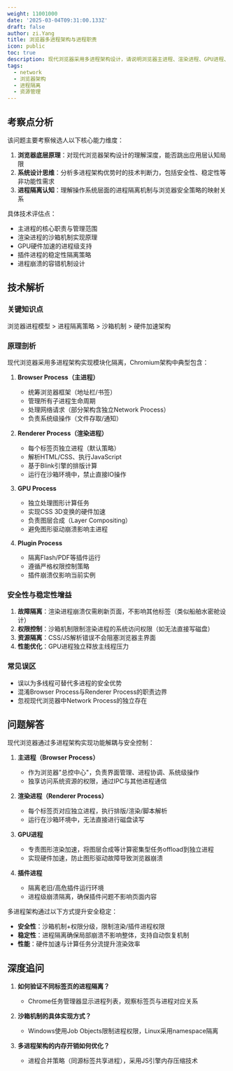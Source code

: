 ```yaml
---
weight: 11001000
date: '2025-03-04T09:31:00.133Z'
draft: false
author: zi.Yang
title: 浏览器多进程架构与进程职责
icon: public
toc: true
description: 现代浏览器采用多进程架构设计，请说明浏览器主进程、渲染进程、GPU进程、插件进程等核心进程的职责分工，并解释多进程架构如何提升安全性和稳定性。
tags:
  - network
  - 浏览器架构
  - 进程隔离
  - 资源管理
---
```


## 考察点分析

该问题主要考察候选人以下核心能力维度：

1. **浏览器底层原理**：对现代浏览器架构设计的理解深度，能否跳出应用层认知局限
2. **系统设计思维**：分析多进程架构优势时的技术判断力，包括安全性、稳定性等非功能性需求
3. **进程隔离认知**：理解操作系统层面的进程隔离机制与浏览器安全策略的映射关系

具体技术评估点：

- 主进程的核心职责与管理范围
- 渲染进程的沙箱机制实现原理
- GPU硬件加速的进程级支持
- 插件进程的稳定性隔离策略
- 进程崩溃的容错机制设计

## 技术解析

### 关键知识点

浏览器进程模型 > 进程隔离策略 > 沙箱机制 > 硬件加速架构

### 原理剖析

现代浏览器采用多进程架构实现模块化隔离，Chromium架构中典型包含：

1. **Browser Process（主进程）**
   - 统筹浏览器框架（地址栏/书签）
   - 管理所有子进程生命周期
   - 处理网络请求（部分架构含独立Network Process）
   - 负责系统级操作（文件存取/通知）

2. **Renderer Process（渲染进程）**
   - 每个标签页独立进程（默认策略）
   - 解析HTML/CSS、执行JavaScript
   - 基于Blink引擎的排版计算
   - 运行在沙箱环境中，禁止直接IO操作

3. **GPU Process**
   - 独立处理图形计算任务
   - 实现CSS 3D变换的硬件加速
   - 负责图层合成（Layer Compositing）
   - 避免图形驱动崩溃影响主进程

4. **Plugin Process**
   - 隔离Flash/PDF等插件运行
   - 遵循严格权限控制策略
   - 插件崩溃仅影响当前实例

### 安全性与稳定性增益

1. **故障隔离**：渲染进程崩溃仅需刷新页面，不影响其他标签（类似船舶水密舱设计）
2. **权限控制**：沙箱机制限制渲染进程的系统访问权限（如无法直接写磁盘）
3. **资源隔离**：CSS/JS解析错误不会阻塞浏览器主界面
4. **性能优化**：GPU进程独立释放主线程压力

### 常见误区

- 误以为多线程可替代多进程的安全优势
- 混淆Browser Process与Renderer Process的职责边界
- 忽视现代浏览器中Network Process的独立存在

## 问题解答

现代浏览器通过多进程架构实现功能解耦与安全控制：

1. **主进程（Browser Process）**
   - 作为浏览器"总控中心"，负责界面管理、进程协调、系统级操作
   - 独享访问系统资源的权限，通过IPC与其他进程通信

2. **渲染进程（Renderer Process）**
   - 每个标签页对应独立进程，执行排版/渲染/脚本解析
   - 运行在沙箱环境中，无法直接进行磁盘读写

3. **GPU进程**
   - 专责图形渲染加速，将图层合成等计算密集型任务offload到独立进程
   - 实现硬件加速，防止图形驱动故障导致浏览器崩溃

4. **插件进程**
   - 隔离老旧/高危插件运行环境
   - 进程级崩溃隔离，确保插件问题不影响页面内容

多进程架构通过以下方式提升安全稳定：

- **安全性**：沙箱机制+权限分级，限制渲染/插件进程权限
- **稳定性**：进程隔离确保局部崩溃不影响整体，支持自动恢复机制
- **性能**：硬件加速与计算任务分流提升渲染效率

## 深度追问

1. **如何验证不同标签页的进程隔离？**
   - Chrome任务管理器显示进程列表，观察标签页与进程对应关系

2. **沙箱机制的具体实现方式？**
   - Windows使用Job Objects限制进程权限，Linux采用namespace隔离

3. **多进程架构的内存开销如何优化？**
   - 进程合并策略（同源标签共享进程），采用JS引擎内存压缩技术
